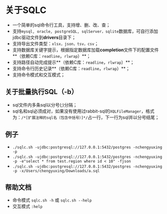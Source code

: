# 关于SQLC

- 一个简单的sql命令行工具，支持增、删、改、查；
- 支持`mysql, oracle, postgreSQL, sqlServer，sqlite`数据库，可自行添加jdbc驱动文件到**drivers**目录下；
- 支持导出文件类型：`xlsx，json，tsv，csv`；
- 支持数据库关键字提示，根据指定数据库加载**completion**文件下的配置文件**（依赖C库：`readline`，`rlwrap`）**；
- 支持路径自动完成提示**（依赖C库：`readline`，`rlwrap`）**；
- 支持命令行历史记录**（依赖C库：`readline`，`rlwrap`）**；
- 支持命令模式和交互模式；

## 关于批量执行SQL（-b）
- sql文件内多条sql以分号(;)分隔；
- sql名和sql必须成对，如果没有使用过rabbit-sql的`XQLFileManager`，格式为：`/*[扩展注释的sql名（包含中括号）]*/`占一行，下一行为sql并以分号结尾；
## 例子
- `./sqlc.sh -ujdbc:postgresql://127.0.0.1:5432/postgres -nchengyuxing -p`
- `./sqlc.sh -ujdbc:postgresql://127.0.0.1:5432/postgres -nchengyuxing -p -e"select * from test.region where id < 10" -fjson`
- `./sqlc.sh -ujdbc:postgresql://127.0.0.1:5432/postgres -nchengyuxing -p -x/Users/chengyuxing/Downloads/a.sql`
## 帮助文档

- 命令模式 `sqlc.sh -h` 或 `sqlc.sh --help`
- 交互模式 `:help`

